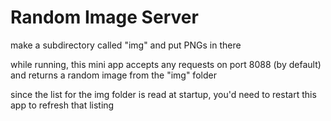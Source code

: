 # Random Image Server

make a subdirectory called "img" and put PNGs in there

while running, this mini app accepts any requests on port 8088 (by default)
and returns a random image from the "img" folder

since the list for the img folder is read at startup, you'd need to restart this app to refresh that listing
